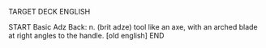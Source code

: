TARGET DECK
ENGLISH

START
Basic
Adz
Back: n. (brit adze) tool like an axe, with an arched blade at right angles to the handle. [old english]
END
